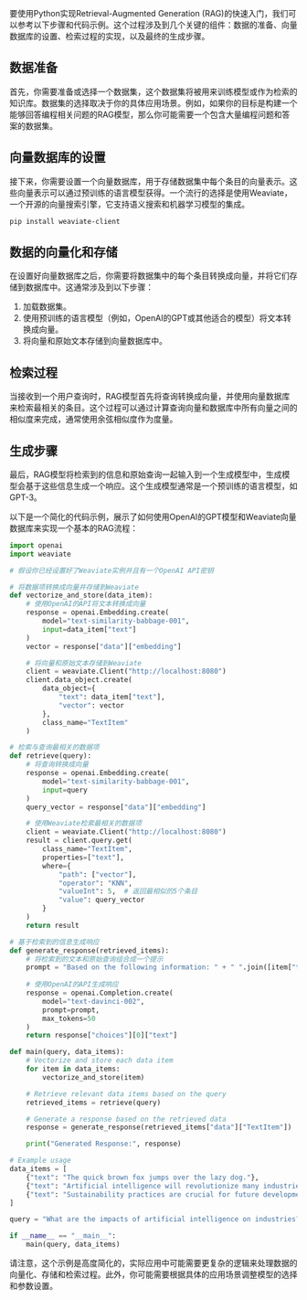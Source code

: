 要使用Python实现Retrieval-Augmented Generation (RAG)的快速入门，我们可以参考以下步骤和代码示例。这个过程涉及到几个关键的组件：数据的准备、向量数据库的设置、检索过程的实现，以及最终的生成步骤。

## 数据准备

首先，你需要准备或选择一个数据集，这个数据集将被用来训练模型或作为检索的知识库。数据集的选择取决于你的具体应用场景。例如，如果你的目标是构建一个能够回答编程相关问题的RAG模型，那么你可能需要一个包含大量编程问题和答案的数据集。

## 向量数据库的设置

接下来，你需要设置一个向量数据库，用于存储数据集中每个条目的向量表示。这些向量表示可以通过预训练的语言模型获得。一个流行的选择是使用Weaviate，一个开源的向量搜索引擎，它支持语义搜索和机器学习模型的集成。

```bash
pip install weaviate-client
```

## 数据的向量化和存储

在设置好向量数据库之后，你需要将数据集中的每个条目转换成向量，并将它们存储到数据库中。这通常涉及到以下步骤：

1. 加载数据集。
2. 使用预训练的语言模型（例如，OpenAI的GPT或其他适合的模型）将文本转换成向量。
3. 将向量和原始文本存储到向量数据库中。

## 检索过程

当接收到一个用户查询时，RAG模型首先将查询转换成向量，并使用向量数据库来检索最相关的条目。这个过程可以通过计算查询向量和数据库中所有向量之间的相似度来完成，通常使用余弦相似度作为度量。

## 生成步骤

最后，RAG模型将检索到的信息和原始查询一起输入到一个生成模型中，生成模型会基于这些信息生成一个响应。这个生成模型通常是一个预训练的语言模型，如GPT-3。

以下是一个简化的代码示例，展示了如何使用OpenAI的GPT模型和Weaviate向量数据库来实现一个基本的RAG流程：

```python
import openai
import weaviate

# 假设你已经设置好了Weaviate实例并且有一个OpenAI API密钥

# 将数据项转换成向量并存储到Weaviate
def vectorize_and_store(data_item):
    # 使用OpenAI的API将文本转换成向量
    response = openai.Embedding.create(
        model="text-similarity-babbage-001",
        input=data_item["text"]
    )
    vector = response["data"]["embedding"]

    # 将向量和原始文本存储到Weaviate
    client = weaviate.Client("http://localhost:8080")
    client.data_object.create(
        data_object={
            "text": data_item["text"],
            "vector": vector
        },
        class_name="TextItem"
    )

# 检索与查询最相关的数据项
def retrieve(query):
    # 将查询转换成向量
    response = openai.Embedding.create(
        model="text-similarity-babbage-001",
        input=query
    )
    query_vector = response["data"]["embedding"]

    # 使用Weaviate检索最相关的数据项
    client = weaviate.Client("http://localhost:8080")
    result = client.query.get(
        class_name="TextItem",
        properties=["text"],
        where={
            "path": ["vector"],
            "operator": "KNN",
            "valueInt": 5,  # 返回最相似的5个条目
            "value": query_vector
        }
    )
    return result

# 基于检索到的信息生成响应
def generate_response(retrieved_items):
    # 将检索到的文本和原始查询组合成一个提示
    prompt = "Based on the following information: " + " ".join([item["text"] for item in retrieved_items])
    
    # 使用OpenAI的API生成响应
    response = openai.Completion.create(
        model="text-davinci-002",
        prompt=prompt,
        max_tokens=50
    )
    return response["choices"][0]["text"]

def main(query, data_items):
    # Vectorize and store each data item
    for item in data_items:
        vectorize_and_store(item)

    # Retrieve relevant data items based on the query
    retrieved_items = retrieve(query)

    # Generate a response based on the retrieved data
    response = generate_response(retrieved_items["data"]["TextItem"])

    print("Generated Response:", response)

# Example usage
data_items = [
    {"text": "The quick brown fox jumps over the lazy dog."},
    {"text": "Artificial intelligence will revolutionize many industries."},
    {"text": "Sustainability practices are crucial for future development."}
]

query = "What are the impacts of artificial intelligence on industries?"

if __name__ == "__main__":
    main(query, data_items)

```

请注意，这个示例是高度简化的，实际应用中可能需要更复杂的逻辑来处理数据的向量化、存储和检索过程。此外，你可能需要根据具体的应用场景调整模型的选择和参数设置。
